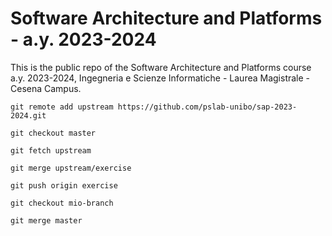 # Software Architecture and Platforms - a.y. 2023-2024

This is the public repo of the Software Architecture and Platforms course a.y. 2023-2024, Ingegneria e Scienze Informatiche - Laurea Magistrale - Cesena Campus.

`git remote add upstream https://github.com/pslab-unibo/sap-2023-2024.git`

`git checkout master`

`git fetch upstream`

`git merge upstream/exercise`

`git push origin exercise`

`git checkout mio-branch`

`git merge master`